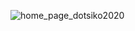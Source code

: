 ![home_page_dotsiko2020](https://user-images.githubusercontent.com/20914188/82363817-08c0cd80-9a17-11ea-8d48-b1ef222b5807.png)

